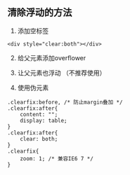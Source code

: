 ## 清除浮动的方法

1. 添加空标签
```
<div style="clear:both"></div>
```
2. 给父元素添加overflower

3. 让父元素也浮动 （不推荐使用）

4. 使用伪元素

```
.clearfix:before, /* 防止margin叠加 */
.clearfix:after{
    content: "";
    display: table;
}
.clearfix:after{
    clear: both;
}
.clearfix{
    zoom: 1; /* 兼容IE6 7 */
}
```

